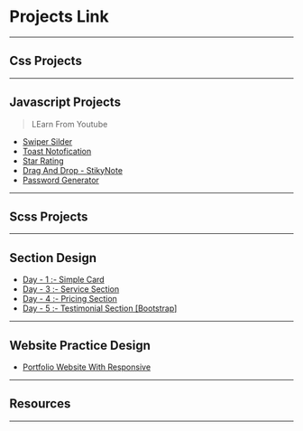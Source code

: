 # Projects Link

---

## Css Projects

---

## Javascript Projects

> LEarn From Youtube

- [Swiper Silder](https://shanto-devx.github.io/my_Front_end_Projects/Javascript_Projects/Projects/01_Leaning-From-Youtube/12_CardSLider/)
- [Toast Notofication](https://shanto-devx.github.io/my_Front_end_Projects/Javascript_Projects/Projects/01_Leaning-From-Youtube/13_ToastNotifictaion/index.html)
- [Star Rating](https://shanto-devx.github.io/my_Front_end_Projects/Javascript_Projects/Projects/01_Leaning-From-Youtube/05_StarRating/index.html)
- [Drag And Drop - StikyNote](https://shanto-devx.github.io/my_Front_end_Projects/Javascript_Projects/Projects/01_Leaning-From-Youtube/07_dragAndDrop/index.html)
- [Password Generator](http://127.0.0.1:5501/Javascript_Projects/Projects/01_Leaning-From-Youtube/06_passWordGenerator/index.html)

---

## Scss Projects

---

## Section Design

- [Day - 1 :- Simple Card](https://shanto-devx.github.io/my_Front_end_Projects/Section-Practice/Day-1-Card/index.html)
- [Day - 3 :- Service Section](https://shanto-devx.github.io/my_Front_end_Projects/Section-Practice/Day-3-Services/index.html)
- [Day - 4 :- Pricing Section](https://shanto-devx.github.io/my_Front_end_Projects/Section-Practice/Day-4-PricingSection/index.html)
- [Day - 5 :- Testimonial Section [Bootstrap]](https://shanto-devx.github.io/my_Front_end_Projects/Section-Practice/Day-5-AmazingClients-Section/)

---

## Website Practice Design

- [Portfolio Website With Responsive ](https://shanto-devx.github.io/my_Front_end_Projects/Website-Practice_-_/04_Portfolio-Website/index.html)

---

## Resources

---
